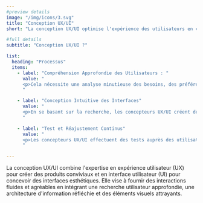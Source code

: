 ```yaml
---
#preview details
image: "/img/icons/3.svg"
title: "Conception UX/UI"
short: "La conception UX/UI optimise l'expérience des utilisateurs en créant des interfaces intuitives et attrayantes."

#full details
subtitle: "Conception UX/UI ?"

list:
  heading: "Processus"
  items:
    - label: "Compréhension Approfondie des Utilisateurs : "
      value: "
      <p>Cela nécessite une analyse minutieuse des besoins, des préférences et des comportements des utilisateurs finaux. Les recherches approfondies aident à identifier les points de douleur et les opportunités d'amélioration, garantissant que la conception répond aux attentes et aux objectifs des utilisateurs.</p>
      "

    - label: "Conception Intuitive des Interfaces"
      value: "
      <p>En se basant sur la recherche, les concepteurs UX/UI créent des interfaces cohérentes et fluides. Cela implique de concevoir des agencements et des interactions qui facilitent la navigation et guident les utilisateurs vers leurs objectifs. Les principes de conception incluent la clarté visuelle, la hiérarchie d'information et la facilité d'utilisation.</p>
      "

    - label: "Test et Réajustement Continus"
      value: "
      <p>Les concepteurs UX/UI effectuent des tests auprès des utilisateurs pour valider les solutions de conception. Les commentaires des utilisateurs aident à identifier les problèmes potentiels et à apporter des ajustements pour améliorer l'expérience. Cette boucle de rétroaction continue permet de créer des interfaces toujours plus performantes et centrées sur l'utilisateur.</p>
      "

---
```


La conception UX/UI combine l'expertise en expérience utilisateur (UX) pour créer des produits conviviaux et en interface utilisateur (UI) pour concevoir des interfaces esthétiques. Elle vise à fournir des interactions fluides et agréables en intégrant une recherche utilisateur approfondie, une architecture d'information réfléchie et des éléments visuels attrayants.